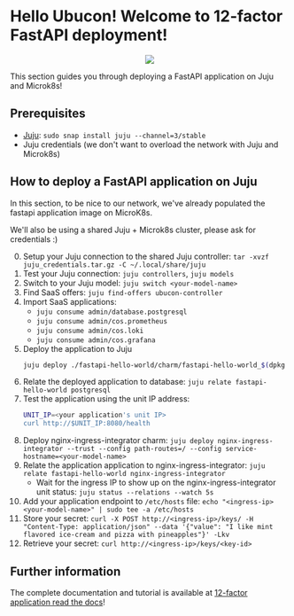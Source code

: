# Hello Ubucon! Welcome to 12-factor FastAPI deployment!

<p align="center">
    <img src="https://res.cloudinary.com/canonical/image/fetch/f_auto,q_auto,fl_sanitize,w_450,h_366/https://assets.ubuntu.com/v1/8e1d3bf5-juju-hero-juju.is.svg">
</p>

This section guides you through deploying a FastAPI application on Juju and Microk8s!

## Prerequisites

- [Juju](https://juju.is/): `sudo snap install juju --channel=3/stable`
- Juju credentials (we don't want to overload the network with Juju and Microk8s)

## How to deploy a FastAPI application on Juju

In this section, to be nice to our network, we've already populated the fastapi application image
on MicroK8s.

We'll also be using a shared Juju + Microk8s cluster, please ask for credentials :)

0. Setup your Juju connection to the shared Juju controller: `tar -xvzf juju_credentials.tar.gz -C ~/.local/share/juju`
1. Test your Juju connection: `juju controllers`, `juju models`
2. Switch to your Juju model: `juju switch <your-model-name>`
3. Find SaaS offers: `juju find-offers ubucon-controller`
4. Import SaaS applications:
   - `juju consume admin/database.postgresql`
   - `juju consume admin/cos.prometheus`
   - `juju consume admin/cos.loki`
   - `juju consume admin/cos.grafana`
5. Deploy the application to Juju
    ```bash
    juju deploy ./fastapi-hello-world/charm/fastapi-hello-world_$(dpkg --print-architecture).charm --resource app-image=localhost:32000/fastapi-hello-world:0.1
    ```
6. Relate the deployed application to database: `juju relate fastapi-hello-world postgresql`
7. Test the application using the unit IP address:
    ```bash
    UNIT_IP=<your application's unit IP>
    curl http://$UNIT_IP:8080/health
    ```
8. Deploy nginx-ingress-integrator charm: `juju deploy nginx-ingress-integrator --trust --config path-routes=/ --config service-hostname=<your-model-name>`
9. Relate the application application to nginx-ingress-integrator: `juju relate fastapi-hello-world nginx-ingress-integrator`
   - Wait for the ingress IP to show up on the nginx-ingress-integrator unit status: `juju status --relations --watch 5s`
11. Add your application endpoint to `/etc/hosts` file: `echo "<ingress-ip> <your-model-name>" | sudo tee -a /etc/hosts`
12. Store your secret: `curl -X POST http://<ingress-ip>/keys/ -H "Content-Type: application/json" --data '{"value": "I like mint flavored ice-cream and pizza with pineapples"}' -Lkv`
13. Retrieve your secret: `curl http://<ingress-ip>/keys/<key-id>`

## Further information

The complete documentation and tutorial is available at [12-factor application read the docs](https://canonical-12-factor-app-support.readthedocs-hosted.com/latest/tutorial/)!
